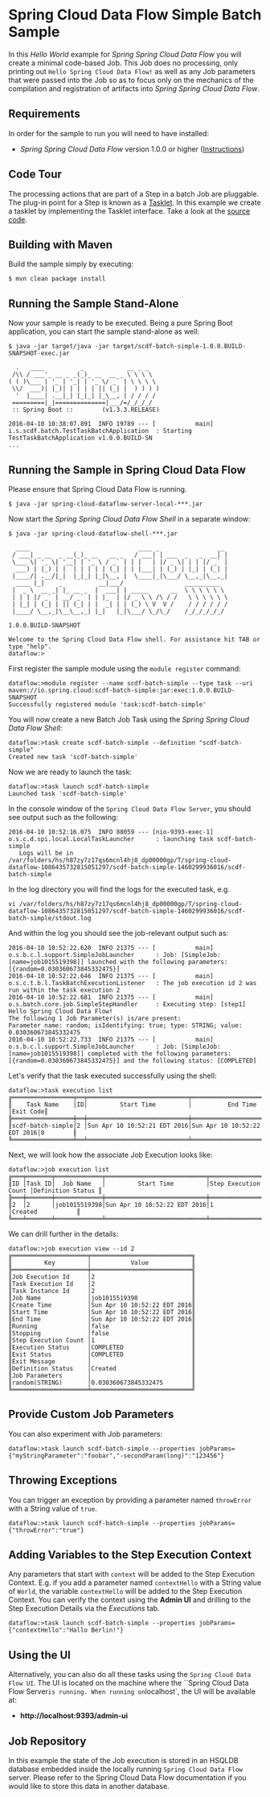 Spring Cloud Data Flow Simple Batch Sample
==========================================

In this *Hello World* example for *Spring Spring Cloud Data Flow* you will create a minimal code-based Job. This Job does no processing, only printing out `Hello Spring Cloud Data Flow!` as well as any Job parameters that were passed into the Job so as to focus only on the mechanics of the compilation and registration of artifacts into *Spring Spring Cloud Data Flow*.

## Requirements

In order for the sample to run you will need to have installed:

* *Spring Spring Cloud Data Flow* version 1.0.0 or higher ([Instructions](http://cloud.spring.io/spring-cloud-dataflow/#quick-start))

## Code Tour

The processing actions that are part of a Step in a batch Job are pluggable.  The plug-in point for a Step is known as a [Tasklet](http://static.springsource.org/spring-batch/apidocs/org/springframework/batch/core/step/tasklet/Tasklet.html).  In this example we create a tasklet by implementing the Tasklet interface.  Take a look at the [source code](https://github.com/ghillert/scdf-batch-simple/blob/master/scdf-batch-simple/src/main/java/io/spring/scdf/batch/job/HelloSimpleBatchTasklet.java).

## Building with Maven

Build the sample simply by executing:

	$ mvn clean package install

## Running the Sample Stand-Alone

Now your sample is ready to be executed. Being a pure Spring Boot application,
you can start the sample stand-alone as well:

```
$ java -jar target/java -jar target/scdf-batch-simple-1.0.0.BUILD-SNAPSHOT-exec.jar

  .   ____          _            __ _ _
 /\\ / ___'_ __ _ _(_)_ __  __ _ \ \ \ \
( ( )\___ | '_ | '_| | '_ \/ _` | \ \ \ \
 \\/  ___)| |_)| | | | | || (_| |  ) ) ) )
  '  |____| .__|_| |_|_| |_\__, | / / / /
 =========|_|==============|___/=/_/_/_/
 :: Spring Boot ::        (v1.3.3.RELEASE)

2016-04-10 10:38:07.891  INFO 19789 --- [           main] i.s.scdf.batch.TestTaskBatchApplication  : Starting TestTaskBatchApplication v1.0.0.BUILD-SN
...
```

## Running the Sample in Spring Cloud Data Flow

Please ensure that Spring Cloud Data Flow is running.

	$ java -jar spring-cloud-dataflow-server-local-***.jar

Now start the *Spring Spring Cloud Data Flow Shell* in a separate window:

	$ java -jar spring-cloud-dataflow-shell-***.jar

```
  ____                              ____ _                __
 / ___| _ __  _ __(_)_ __   __ _   / ___| | ___  _   _  __| |
 \___ \| '_ \| '__| | '_ \ / _` | | |   | |/ _ \| | | |/ _` |
  ___) | |_) | |  | | | | | (_| | | |___| | (_) | |_| | (_| |
 |____/| .__/|_|  |_|_| |_|\__, |  \____|_|\___/ \__,_|\__,_|
  ____ |_|    _          __|___/                 __________
 |  _ \  __ _| |_ __ _  |  ___| | _____      __  \ \ \ \ \ \
 | | | |/ _` | __/ _` | | |_  | |/ _ \ \ /\ / /   \ \ \ \ \ \
 | |_| | (_| | || (_| | |  _| | | (_) \ V  V /    / / / / / /
 |____/ \__,_|\__\__,_| |_|   |_|\___/ \_/\_/    /_/_/_/_/_/

1.0.0.BUILD-SNAPSHOT

Welcome to the Spring Cloud Data Flow shell. For assistance hit TAB or type "help".
dataflow:>
```

First register the sample module using the `module register` command:

```
dataflow:>module register --name scdf-batch-simple --type task --uri maven://io.spring.cloud:scdf-batch-simple:jar:exec:1.0.0.BUILD-SNAPSHOT
Successfully registered module 'task:scdf-batch-simple'
```

You will now create a new Batch Job Task using the *Spring Spring Cloud Data Flow Shell*:

```
dataflow:>task create scdf-batch-simple --definition "scdf-batch-simple"
Created new task 'scdf-batch-simple'
```

Now we are ready to launch the task:

```
dataflow:>task launch scdf-batch-simple
Launched task 'scdf-batch-simple'
```

In the console window of the `Spring Cloud Data Flow Server`, you should see output
such as the following:

```
2016-04-10 10:52:16.075  INFO 88059 --- [nio-9393-exec-1] o.s.c.d.spi.local.LocalTaskLauncher      : launching task scdf-batch-simple
   Logs will be in /var/folders/hs/h87zy7z17qs6mcnl4hj8_dp00000gp/T/spring-cloud-dataflow-1086435732815051297/scdf-batch-simple-1460299936016/scdf-batch-simple
```

In the log directory you will find the logs for the executed task, e.g.

```
vi /var/folders/hs/h87zy7z17qs6mcnl4hj8_dp00000gp/T/spring-cloud-dataflow-1086435732815051297/scdf-batch-simple-1460299936016/scdf-batch-simple/stdout.log
```

And within the log you should see the job-relevant output such as:

```
2016-04-10 10:52:22.620  INFO 21375 --- [           main] o.s.b.c.l.support.SimpleJobLauncher      : Job: [SimpleJob: [name=job1015519398]] launched with the following parameters: [{random=0.030360673845332475}]
2016-04-10 10:52:22.646  INFO 21375 --- [           main] o.s.c.t.b.l.TaskBatchExecutionListener   : The job execution id 2 was run within the task execution 2
2016-04-10 10:52:22.681  INFO 21375 --- [           main] o.s.batch.core.job.SimpleStepHandler     : Executing step: [step1]
Hello Spring Cloud Data Flow!
The following 1 Job Parameter(s) is/are present:
Parameter name: random; isIdentifying: true; type: STRING; value: 0.030360673845332475
2016-04-10 10:52:22.733  INFO 21375 --- [           main] o.s.b.c.l.support.SimpleJobLauncher      : Job: [SimpleJob: [name=job1015519398]] completed with the following parameters: [{random=0.030360673845332475}] and the following status: [COMPLETED]
```

Let's verify that the task executed successfully using the shell:

```
dataflow:>task execution list
╔═════════════════╤══╤════════════════════════════╤════════════════════════════╤═════════╗
║    Task Name    │ID│         Start Time         │          End Time          │Exit Code║
╠═════════════════╪══╪════════════════════════════╪════════════════════════════╪═════════╣
║scdf-batch-simple│2 │Sun Apr 10 10:52:21 EDT 2016│Sun Apr 10 10:52:22 EDT 2016│0        ║
╚═════════════════╧══╧════════════════════════════╧════════════════════════════╧═════════╝
```

Next, we will look how the associate Job Execution looks like:

```
dataflow:>job execution list
╔═══╤═══════╤═════════════╤════════════════════════════╤═════════════════════╤══════════════════╗
║ID │Task ID│  Job Name   │         Start Time         │Step Execution Count │Definition Status ║
╠═══╪═══════╪═════════════╪════════════════════════════╪═════════════════════╪══════════════════╣
║2  │2      │job1015519398│Sun Apr 10 10:52:22 EDT 2016│1                    │Created           ║
╚═══╧═══════╧═════════════╧════════════════════════════╧═════════════════════╧══════════════════╝
```

We can drill further in the details:

```
dataflow:>job execution view --id 2
╔═════════════════════╤════════════════════════════╗
║         Key         │           Value            ║
╠═════════════════════╪════════════════════════════╣
║Job Execution Id     │2                           ║
║Task Execution Id    │2                           ║
║Task Instance Id     │2                           ║
║Job Name             │job1015519398               ║
║Create Time          │Sun Apr 10 10:52:22 EDT 2016║
║Start Time           │Sun Apr 10 10:52:22 EDT 2016║
║End Time             │Sun Apr 10 10:52:22 EDT 2016║
║Running              │false                       ║
║Stopping             │false                       ║
║Step Execution Count │1                           ║
║Execution Status     │COMPLETED                   ║
║Exit Status          │COMPLETED                   ║
║Exit Message         │                            ║
║Definition Status    │Created                     ║
║Job Parameters       │                            ║
║random(STRING)       │0.030360673845332475        ║
╚═════════════════════╧════════════════════════════╝
```

## Provide Custom Job Parameters

You can also experiment with Job parameters:

```
dataflow:>task launch scdf-batch-simple --properties jobParams={"myStringParameter":"foobar","-secondParam(long)":"123456"}
```

## Throwing Exceptions

You can trigger an exception by providing a parameter named `throwError` with a String value of `true`.

```
dataflow:>task launch scdf-batch-simple --properties jobParams={"throwError":"true"}
```

## Adding Variables to the Step Execution Context

Any parameters that start with `context` will be added to the Step Execution Context.
E.g. if you add a parameter named `contextHello` with a String value of `World`,
the variable `contextHello` will be added to the Step Execution Context. You can
verify the context using the **Admin UI** and drilling to the Step Execution Details
via the *Executions* tab.

```
dataflow:>task launch scdf-batch-simple --properties jobParams={"contextHello":"Hallo Berlin!"}
```
## Using the UI

Alternatively, you can also do all these tasks using the `Spring Cloud Data Flow UI`.
The UI is located on the machine where the ``Spring Cloud Data Flow Server` is running.
When running on `localhost`, the UI will be available at:

* **http://localhost:9393/admin-ui**

## Job Repository

In this example the state of the Job execution is stored in an HSQLDB database embedded inside the locally running `Spring Cloud Data Flow` server. Please refer to the Spring Cloud Data Flow documentation if you would like to store this data in another database.

